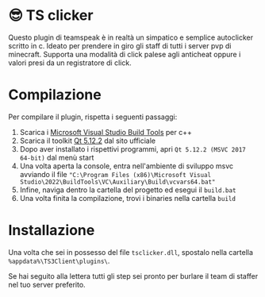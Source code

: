 # 😎 TS clicker

Questo plugin di teamspeak è in realtà un simpatico e semplice autoclicker scritto in c.
Ideato per prendere in giro gli staff di tutti i server pvp di minecraft.
Supporta una modalità di click palese agli anticheat oppure i valori presi da un registratore di click.

# Compilazione

Per compilare il plugin, rispetta i seguenti passaggi:

1. Scarica i [Microsoft Visual Studio Build Tools](https://visualstudio.microsoft.com/downloads/) per c++
2. Scarica il toolkit [Qt 5.12.2](https://download.qt.io/archive/qt/5.12/5.12.2/) dal sito ufficiale
3. Dopo aver installato i rispettivi programmi, apri `Qt 5.12.2 (MSVC 2017 64-bit)` dal menù start
4. Una volta aperta la console, entra nell'ambiente di sviluppo msvc avviando il file `"C:\Program Files (x86)\Microsoft Visual Studio\2022\BuildTools\VC\Auxiliary\Build\vcvars64.bat"`
5. Infine, naviga dentro la cartella del progetto ed esegui il `build.bat`
6. Una volta finita la compilazione, trovi i binaries nella cartella `build`

# Installazione

Una volta che sei in possesso del file `tsclicker.dll`, spostalo nella cartella `%appdata%\TS3Client\plugins\`.

Se hai seguito alla lettera tutti gli step sei pronto per burlare il team di staffer nel tuo server preferito.

